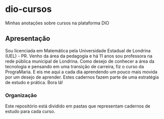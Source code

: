 # dio-cursos
Minhas anotações sobre cursos na plataforma DIO

## Apresentação
Sou licenciada em Matemática pela Universidade Estadual de Londrina (UEL) - PR.
Venho da área da pedagogia e há 11 anos sou professora na rede pública municipal de Londrina.
Como  desejo de conhecer a área da tecnologia e pensando em uma transição de carreira, fiz o curso da PrograMaria.
E eis me aqui a cada dia aprendendo um pouco mais movida por um desejo de aprender.
Estes cadernos fazem parte de uma estratégia de estudo e prática. Bora lá!

### Organização
Este repositório está dividido em pastas que representam cadernos de estudo para cada curso. 
